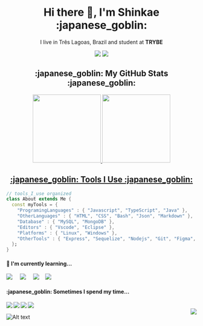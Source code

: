 <h1 align='center'> Hi there 👋, I'm Shinkae :japanese_goblin: </h1>
<p align='center'>
  I live in Três Lagoas, Brazil and student at <b>TRYBE</b> 
</p>

<p align="center">
  <a href = "mailto:felipeshinkae97@gmail.com"><img src="https://img.shields.io/badge/-Gmail-%23333?style=for-the-badge&logo=gmail&logoColor=white" target="_blank"></a>
  <a href="https://www.linkedin.com/in/fshinkae/" target="_blank"><img src="https://img.shields.io/badge/-LinkedIn-%230077B5?style=for-the-badge&logo=linkedin&logoColor=white" target="_blank"></a>
</p>

<h2 align='center'>:japanese_goblin: My GitHub Stats :japanese_goblin: </h2>
<div style="display: inline_block" align="center">
  <a href="https://github.com/fshinkae">
  <img height="180em" src="https://github-readme-stats-eight-theta.vercel.app/api?username=fshinkae&show_icons=true&theme=dark&include_all_commits=true&count_private=true"/>
  <img height="180em" src="https://github-readme-stats.vercel.app/api/top-langs/?username=fshinkae&layout=compact&langs_count=7&theme=dark"/>
</div>
 
<h2 align='center'>:japanese_goblin: Tools I Use :japanese_goblin: </h2>
  
```dart
// tools_I_use organized
class About extends Me { 
  const myTools = {  
    "ProgramingLanguages" : { "Javascript", "TypeScript", "Java" },
    "OtherLanguages" : { "HTML", "CSS", "Bash", "Json", "Markdown" },
    "Database" : { "MySQL", "MongoDB" },
    "Editors" : { "Vscode", "Eclipse" },
    "Platforms" : { "Linux", "Windows" },
    "OtherTools" : { "Express", "Sequelize", "Nodejs", "Git", "Figma",  }
  };
}
```

<h4>🌱  I'm currently learning...</h4>
<p >
   <img src="https://img.shields.io/badge/node.js%20-%23339933.svg?&style=for-the-badge&logo=node.js&logoColor=white" />&nbsp;&nbsp;&nbsp;&nbsp;
   <img src="https://img.shields.io/badge/TypeScript-007ACC?style=for-the-badge&logo=typescript&logoColor=white" />&nbsp;&nbsp;&nbsp;&nbsp;
   <img src="https://img.shields.io/badge/mongodb-20232A?style=for-the-badge&logo=mongodb&logoColor=green" />&nbsp;&nbsp;&nbsp;
   <img src="https://img.shields.io/badge/Java-ED8B00?style=for-the-badge&logo=java&logoColor=white <img src=" />&nbsp;&nbsp;&nbsp;
 </p>

<p align="center">
  <div>
  <h4>:japanese_goblin:  Sometimes I spend my time...</h4>
  <img align="left" src="https://img.shields.io/badge/steam-%23000000.svg?style=for-the-badge&logo=steam&logoColor=white" />
  <img align="left" src="https://img.shields.io/badge/Twitch-%239146FF.svg?style=for-the-badge&logo=Twitch&logoColor=white" />
  <img align="left" src="https://img.shields.io/badge/PSN-%230070D1.svg?style=for-the-badge&logo=Playstation&logoColor=white" />
  <img align="left" src="https://img.shields.io/badge/Crunchyroll-F47521?style=for-the-badge&logo=crunchyroll&logoColor=white" />
  <br>
  </div>
 <img align="right" src="https://media3.giphy.com/media/aNqEFrYVnsS52/giphy.gif?cid=ecf05e47gxx510y64b0cedyxb9jnojabzle7l9umnpiadviy&rid=giphy.gif&ct=g"/>
</p>

![Alt text](https://spotify-recently-played-readme.vercel.app/api?user=12149907769)

